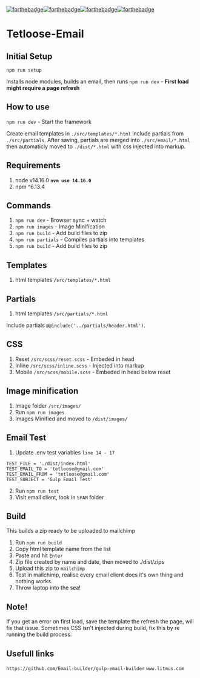 [![forthebadge](http://forthebadge.com/images/badges/contains-cat-gifs.svg)](http://forthebadge.com)[![forthebadge](http://forthebadge.com/images/badges/compatibility-betamax.svg)](http://forthebadge.com)[![forthebadge](http://forthebadge.com/images/badges/compatibility-club-penguin.svg)](http://forthebadge.com)[![forthebadge](http://forthebadge.com/images/badges/uses-js.svg)](http://forthebadge.com)

# Tetloose-Email

## Initial Setup

`npm run setup`

Installs node modules, builds an email, then runs `npm run dev` - **First load might require a page refresh**

## How to use

`npm run dev` - Start the framework

Create email templates in `./src/templates/*.html` include partials from `./src/partials`. After saving, partials are merged into `./src/email/*.html` then automaticly moved to `./dist/*.html` with css injected into markup.

## Requirements

1. node v14.16.0 **`nvm use 14.16.0`**
2. npm ^6.13.4

## Commands

1. `npm run dev` - Browser sync + watch
2. `npm run images` - Image Minification
3. `npm run build` - Add build files to zip
4. `npm run partials` - Compiles partials into templates
5. `npm run build` - Add build files to zip

## Templates

1. html templates `/src/templates/*.html`

## Partials

1. html templates `/src/partials/*.html`

Include partials `@@include('../partials/header.html')`.

## CSS

1. Reset `/src/scss/reset.scss` - Embeded in head
2. Inline `/src/scss/inline.scss` - Injected into markup
3. Mobile `/src/scss/mobile.scss` - Embeded in head below reset

## Image minification

1. Image folder `/src/images/`
2. Run `npm run images`
3. Images Minified and moved to `/dist/images/`

## Email Test

1. Update .env test variables `line 14 - 17`

```
TEST_FILE = './dist/index.html'
TEST_EMAIL_TO = 'tetloose@gmail.com'
TEST_EMAIL_FROM = 'tetloose@gmail.com'
TEST_SUBJECT = 'Gulp Email Test'
```

2. Run `npm run test`
3. Visit email client, look in `SPAM` folder

## Build

This builds a zip ready to be uploaded to mailchimp

1. Run `npm run build`
2. Copy html template name from the list
3. Paste and hit `Enter`
4. Zip file created by name and date, then moved to ./dist/zips
5. Upload this zip to `mailchimp`
6. Test in mailchimp, realise every email client does it's own thing and nothing works.
7. Throw laptop into the sea!

## Note!

If you get an error on first load, save the template the refresh the page, will fix that issue. Sometimes CSS isn't injected during build, fix this by re running the build process.

## Usefull links

`https://github.com/Email-builder/gulp-email-builder`
`www.litmus.com`
